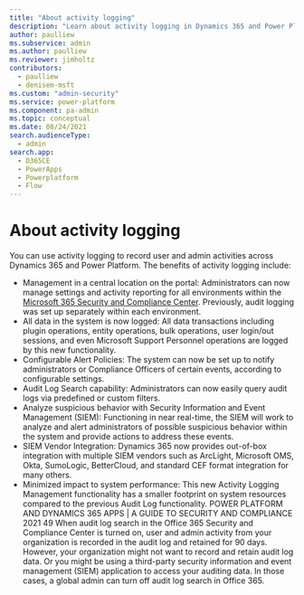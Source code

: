```yaml
---
title: "About activity logging"
description: "Learn about activity logging in Dynamics 365 and Power Platform." 
author: paulliew
ms.subservice: admin
ms.author: paulliew
ms.reviewer: jimholtz
contributors:
  - paulliew
  - denisem-msft
ms.custom: "admin-security"
ms.service: power-platform
ms.component: pa-admin
ms.topic: conceptual
ms.date: 08/24/2021
search.audienceType: 
  - admin
search.app:
  - D365CE
  - PowerApps
  - Powerplatform
  - Flow
---
```

# About activity logging

You can use activity logging to record user and admin activities across Dynamics 365 and Power Platform. The benefits of activity logging include:

- Management in a central location on the portal: Administrators can now manage settings and activity reporting for all environments within the [Microsoft 365 Security and Compliance Center](https://protection.office.com/homepage). Previously, audit logging was set up separately within each environment.
- All data in the system is now logged: All data transactions
including plugin operations, entity operations, bulk operations, user login/out sessions, and even Microsoft Support Personnel operations are logged by this new functionality.
- Configurable Alert Policies: The system can now be set up to notify administrators or Compliance Officers of certain events, according to configurable settings.
- Audit Log Search capability: Administrators can now easily query audit logs via predefined or custom filters.
- Analyze suspicious behavior with Security Information and Event Management (SIEM): Functioning in near real-time, the SIEM will work to analyze and alert administrators of possible suspicious behavior within the system and provide actions to address these events.
- SIEM Vendor Integration: Dynamics 365 now provides out-of-box integration with multiple SIEM vendors such as ArcLight, Microsoft OMS, Okta, SumoLogic, BetterCloud, and standard CEF format integration for many others.
- Minimized impact to system performance: This new Activity Logging Management functionality has a smaller footprint on system resources compared to the previous Audit Log functionality.
POWER PLATFORM AND DYNAMICS 365 APPS | A GUIDE TO SECURITY AND COMPLIANCE
2021
49
When audit log search in the Office 365 Security and Compliance Center is turned on, user and admin activity from your organization is recorded in the audit log and retained for 90 days. However, your organization might not want to record and retain audit log data. Or you might be using a third-party security information and event management (SIEM) application to access your auditing data. In those cases, a global admin can turn off audit log search in Office 365.

